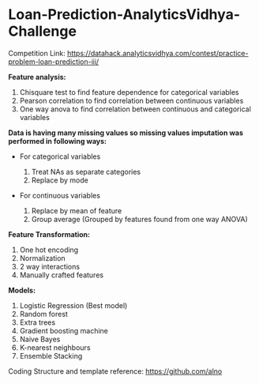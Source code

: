 # Loan-Prediction-AnalyticsVidhya-Challenge

Competition Link: https://datahack.analyticsvidhya.com/contest/practice-problem-loan-prediction-iii/

**Feature analysis:**  
1. Chisquare test to find feature dependence for categorical variables  
2. Pearson correlation to find correlation between continuous variables  
3. One way anova to find correlation between continuous and categorical variables  

**Data is having many missing values so missing values imputation was performed in following ways:**  

- For categorical variables  
  1. Treat NAs as separate categories  
  2. Replace by mode  

- For continuous variables  
  1. Replace by mean of feature  
  2. Group average (Grouped by features found from one way ANOVA)  

**Feature Transformation:**  
1. One hot encoding  
2. Normalization  
3. 2 way interactions  
4. Manually crafted features  

**Models:**  
1. Logistic Regression (Best model)  
2. Random forest  
3. Extra trees  
4. Gradient boosting machine  
5. Naive Bayes  
6. K-nearest neighbours  
7. Ensemble Stacking  


Coding Structure and template reference: https://github.com/alno
